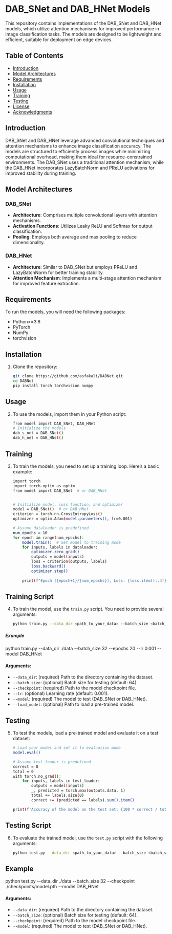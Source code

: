 # DAB_SNet and DAB_HNet Models

This repository contains implementations of the DAB_SNet and DAB_HNet models, which utilize attention mechanisms for improved performance in image classification tasks. The models are designed to be lightweight and efficient, suitable for deployment on edge devices.

## Table of Contents

- [Introduction](#introduction)
- [Model Architectures](#model-architectures)
- [Requirements](#requirements)
- [Installation](#installation)
- [Usage](#usage)
- [Training](#training)
- [Testing](#testing)
- [License](#license)
- [Acknowledgments](#acknowledgments)

## Introduction

DAB_SNet and DAB_HNet leverage advanced convolutional techniques and attention mechanisms to enhance image classification accuracy. The models are structured to efficiently process images while minimizing computational overhead, making them ideal for resource-constrained environments. The DAB_SNet uses a traditional attention mechanism, while the DAB_HNet incorporates LazyBatchNorm and PReLU activations for improved stability during training.

## Model Architectures

### DAB_SNet

- **Architecture**: Comprises multiple convolutional layers with attention mechanisms.
- **Activation Functions**: Utilizes Leaky ReLU and Softmax for output classification.
- **Pooling**: Employs both average and max pooling to reduce dimensionality.

### DAB_HNet

- **Architecture**: Similar to DAB_SNet but employs PReLU and LazyBatchNorm for better training stability.
- **Attention Mechanism**: Implements a multi-stage attention mechanism for improved feature extraction.

## Requirements

To run the models, you will need the following packages:

- Python>=3.6
- PyTorch
- NumPy
- torchvision

## Installation
1. Clone the repository:
   ```bash
   git clone https://github.com/asfakali/DABNet.git
   cd DABNet
   pip install torch torchvision numpy


## Usage
2. To use the models, import them in your Python script:
   ```bash
   from model import DAB_SNet, DAB_HNet
   # Initialize the models
   dab_s_net = DAB_SNet()
   dab_h_net = DAB_HNet()


## Training
3. To train the models, you need to set up a training loop. Here’s a basic example:
   ```bash
   import torch
   import torch.optim as optim
   from model import DAB_SNet  # or DAB_HNet


   # Initialize model, loss function, and optimizer
   model = DAB_SNet()  # or DAB_HNet
   criterion = torch.nn.CrossEntropyLoss()
   optimizer = optim.Adam(model.parameters(), lr=0.001)

   # Assume dataloader is predefined
   num_epochs = 10
   for epoch in range(num_epochs):
       model.train()  # Set model to training mode
       for inputs, labels in dataloader:
           optimizer.zero_grad()
           outputs = model(inputs)
           loss = criterion(outputs, labels)
           loss.backward()
           optimizer.step()
           
       print(f"Epoch [{epoch+1}/{num_epochs}], Loss: {loss.item():.4f}")

## Training Script
4. To train the model, use the `train.py` script. You need to provide several arguments:
   ```bash
   python train.py --data_dir <path_to_your_data> --batch_size <batch_size> --epochs <number_of_epochs> --lr <learning_rate> --model <DAB_SNet or DAB_HNet> --load_model <Path to pre-trained model>


##### Example
   python train.py --data_dir ./data --batch_size 32 --epochs 20 --lr 0.001 --model DAB_HNet

#### Arguments:
   - `--data_dir`: (required) Path to the directory containing the dataset.
   - `--batch_size`: (optional) Batch size for testing (default: 64).
   - `--checkpoint`: (required) Path to the model checkpoint file.
   - `--lr`: (optional) Learning rate (default: 0.001).
   - `--model`: (required) The model to test (DAB_SNet or DAB_HNet).
   -  `--load_model`: (optional) Path to load a pre-trained model.
     
## Testing
5. To test the models, load a pre-trained model and evaluate it on a test dataset:
   ```bash
   # Load your model and set it to evaluation mode
   model.eval()
   
   # Assume test_loader is predefined
   correct = 0
   total = 0
   with torch.no_grad():
       for inputs, labels in test_loader:
           outputs = model(inputs)
           _, predicted = torch.max(outputs.data, 1)
           total += labels.size(0)
           correct += (predicted == labels).sum().item()
   
   print(f'Accuracy of the model on the test set: {100 * correct / total:.2f}%')
   

## Testing Script
6. To evaluate the trained model, use the `test.py` script with the following arguments:
   ```bash
   python test.py --data_dir <path_to_your_data> --batch_size <batch_size> --checkpoint <path_to_model_checkpoint> --model <DAB_SNet or DAB_HNet>

## Example
   python test.py --data_dir ./data --batch_size 32 --checkpoint ./checkpoints/model.pth --model DAB_HNet


#### Arguments:
   - `--data_dir`: (required) Path to the directory containing the dataset.
   - `--batch_size`: (optional) Batch size for testing (default: 64).
   - `--checkpoint`: (required) Path to the model checkpoint file.
   - `--model`: (required) The model to test (DAB_SNet or DAB_HNet).


